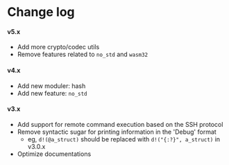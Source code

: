 # Change log

#### v5.x

- Add more crypto/codec utils
- Remove features related to `no_std` and `wasm32`

#### v4.x

- Add new moduler: hash
- Add new feature: `no_std`

#### v3.x

- Add support for remote command execution based on the SSH protocol
- Remove syntactic sugar for printing information in the 'Debug' format
    - eg, `d!(@a_struct)` should be replaced with `d!("{:?}", a_struct)` in v3.0.x
- Optimize documentations
